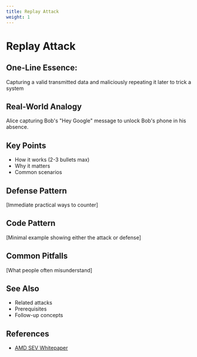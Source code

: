 ```yaml
---
title: Replay Attack
weight: 1
---
```

# Replay Attack

## One-Line Essence:
Capturing a valid transmitted data and maliciously repeating it later to trick a system

## Real-World Analogy
Alice capturing Bob's "Hey Google" message to unlock Bob's phone in his absence.

## Key Points
- How it works (2-3 bullets max)
- Why it matters
- Common scenarios

## Defense Pattern
[Immediate practical ways to counter]

## Code Pattern
[Minimal example showing either the attack or defense]

## Common Pitfalls
[What people often misunderstand]

## See Also
- Related attacks
- Prerequisites
- Follow-up concepts

## References
- [AMD SEV Whitepaper](https://www.amd.com/content/dam/amd/en/documents/epyc-business-docs/white-papers/memory-encryption-white-paper.pdf)